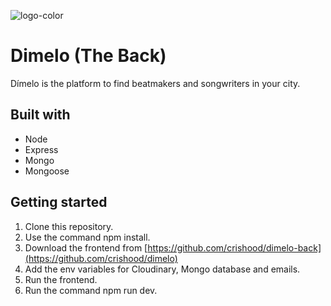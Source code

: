 ![logo-color](https://user-images.githubusercontent.com/19397183/180857720-1afdc728-9383-4e69-99cb-1e9baaf8ed7a.svg)

# Dimelo (The Back)
Dímelo is the platform to find beatmakers and songwriters in your city.

## Built with
- Node
- Express
- Mongo
- Mongoose

## Getting started
1. Clone this repository.
2. Use the command npm install.
3. Download the frontend from [https://github.com/crishood/dimelo-back](https://github.com/crishood/dimelo)
4. Add the env variables for Cloudinary, Mongo database and emails.
5. Run the frontend.
6. Run the command npm run dev.
